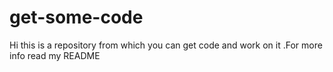 # get-some-code
Hi this is a repository from which you can get code and work on it .For more info read my README
